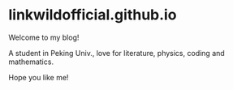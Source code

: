 # linkwildofficial.github.io

Welcome to my blog!

A student in Peking Univ., love for literature, physics, coding and mathematics.

Hope you like me!
